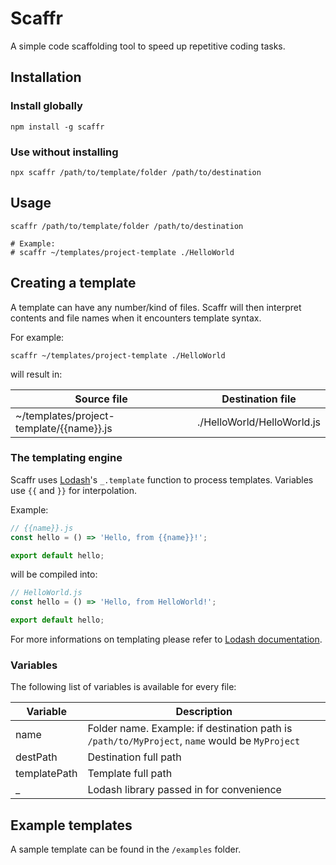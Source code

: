 # Scaffr

A simple code scaffolding tool to speed up repetitive coding tasks.

## Installation

### Install globally

```shell
npm install -g scaffr
```

### Use without installing

```shell
npx scaffr /path/to/template/folder /path/to/destination
```

## Usage

```shell
scaffr /path/to/template/folder /path/to/destination

# Example:
# scaffr ~/templates/project-template ./HelloWorld
```

## Creating a template

A template can have any number/kind of files. Scaffr will then interpret contents and file names when it encounters template syntax.

For example:

```shell
scaffr ~/templates/project-template ./HelloWorld
```

will result in:

| Source file                              | Destination file           |
| ---------------------------------------- | -------------------------- |
| ~/templates/project-template/{{name}}.js | ./HelloWorld/HelloWorld.js |

### The templating engine

Scaffr uses [Lodash](https://lodash.com/docs/4.17.15#template)'s `_.template` function to process templates. Variables use `{{` and `}}` for interpolation.

Example:

```javascript
// {{name}}.js
const hello = () => 'Hello, from {{name}}!';

export default hello;
```

will be compiled into:

```javascript
// HelloWorld.js
const hello = () => 'Hello, from HelloWorld!';

export default hello;
```

For more informations on templating please refer to [Lodash documentation](https://lodash.com/docs).

### Variables

The following list of variables is available for every file:

| Variable     | Description                                                                                    |
| ------------ | ---------------------------------------------------------------------------------------------- |
| name         | Folder name. Example: if destination path is `/path/to/MyProject`, `name` would be `MyProject` |
| destPath     | Destination full path                                                                          |
| templatePath | Template full path                                                                             |
| \_           | Lodash library passed in for convenience                                                       |

## Example templates

A sample template can be found in the `/examples` folder.
